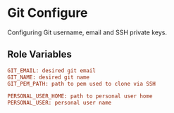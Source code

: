 Git Configure
=========

Configuring Git username, email and SSH private keys.

Role Variables
--------------

```ini
GIT_EMAIL: desired git email
GIT_NAME: desired git name
GIT_PEM_PATH: path to pem used to clone via SSH

PERSONAL_USER_HOME: path to personal user home
PERSONAL_USER: personal user name
```
